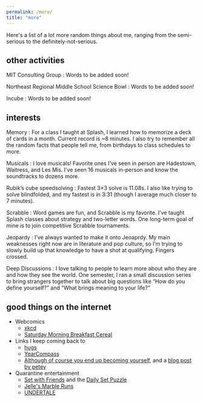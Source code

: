 ```yaml
---
permalink: /more/
title: "more"
---
```


Here's a list of a lot more random things about me, ranging from the semi-serious to the definitely-not-serious.


## other activities

MIT Consulting Group
: Words to be added soon!

Northeast Regional Middle School Science Bowl
: Words to be added soon!

Incube
: Words to be added soon!

## interests

Memory
: For a class I taught at Splash, I learned how to memorize a deck of cards in a month. Current record is ~8 minutes. I also try to remember all the random facts that people tell me, from birthdays to class schedules to more.

Musicals
: I love musicals! Favorite ones I’ve seen in person are Hadestown, Waitress, and Les Mis. I’ve seen 16 musicals in-person and know the soundtracks to dozens more.

Rubik’s cube speedsolving
: Fastest 3×3 solve is 11.08s. I also like trying to solve blindfolded, and my fastest is in 3:31 (though I average much closer to 7 minutes).

Scrabble
: Word games are fun, and Scrabble is my favorite. I’ve taught Splash classes about strategy and two-letter words. One long-term goal of mine is to join competitive Scrabble tournaments.

Jeopardy
: I’ve always wanted to make it onto Jeoaprdy. My main weaknesses right now are in literature and pop culture, so I’m trying to slowly build up that knowledge to have a shot at qualifying. Fingers crossed.

Deep Discussions
: I love talking to people to learn more about who they are and how they see the world. One semester, I ran a small discussion series to bring strangers together to talk about big questions like “How do you define yourself?” and “What brings meaning to your life?”


## good things on the internet
* Webcomics
	* [xkcd](https://xkcd.com/)
	* [Saturday Morning Breakfast Cereal](https://www.smbc-comics.com/)
* Links I keep coming back to
	* [hugs](http://web.mit.edu/cor/www/hugs/)
	* [YearCompass](https://www.yearcompass.com)
	* [Although of course you end up becoming yourself](https://www.goodreads.com/work/quotes/7144014-although-of-course-you-end-up-becoming-yourself-a-road-trip-with-david), and a [blog post by petey](https://mitadmissions.org/blogs/entry/choosing-to-become-yourself/)
* Quarantine entertainment
	* [Set with Friends](https://setwithfriends.com/) and the [Daily Set Puzzle](https://www.setgame.com/set/puzzle)
	* [Jelle's Marble Runs](https://www.youtube.com/channel/UCYJdpnjuSWVOLgGT9fIzL0g)
	* [UNDERTALE](https://undertale.com/)